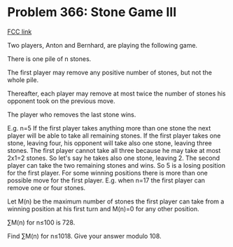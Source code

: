 # Problem 366: Stone Game III

[FCC link](https://www.freecodecamp.org/learn/coding-interview-prep/project-euler/problem-366-stone-game-iii)

Two players, Anton and Bernhard, are playing the following game.

There is one pile of n stones.

The first player may remove any positive number of stones, but not the whole
pile.

Thereafter, each player may remove at most twice the number of stones his
opponent took on the previous move.

The player who removes the last stone wins.

E.g. n=5 If the first player takes anything more than one stone the next player
will be able to take all remaining stones. If the first player takes one stone,
leaving four, his opponent will take also one stone, leaving three stones. The
first player cannot take all three because he may take at most 2x1=2 stones. So
let's say he takes also one stone, leaving 2. The second player can take the two
remaining stones and wins. So 5 is a losing position for the first player. For
some winning positions there is more than one possible move for the first
player. E.g. when n=17 the first player can remove one or four stones.

Let M(n) be the maximum number of stones the first player can take from a
winning position at his first turn and M(n)=0 for any other position.

∑M(n) for n≤100 is 728.

Find ∑M(n) for n≤1018. Give your answer modulo 108.
